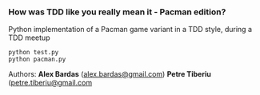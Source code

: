 ### How was TDD like you really mean it - Pacman edition? ###

Python implementation of a Pacman game variant in a TDD style, during a TDD meetup

```shell
python test.py
python pacman.py
```

Authors:
    **Alex Bardas** (alex.bardas@gmail.com)
    **Petre Tiberiu** (petre.tiberiu@gmail.com
